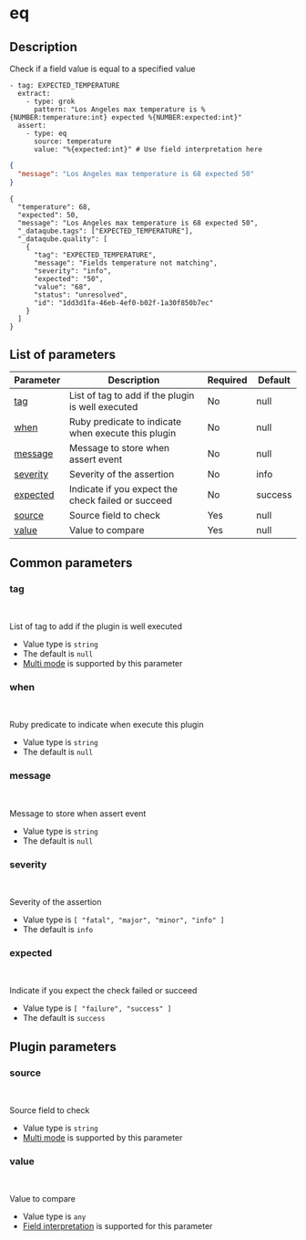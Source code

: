 # eq <Badge type='tip' text='community' vertical='top' />

## Description
Check if a field value is equal to a specified value

<CodeGroup>
  <CodeGroupItem title='CONFIG'>

```yaml{6-8}
- tag: EXPECTED_TEMPERATURE
  extract:
    - type: grok
      pattern: "Los Angeles max temperature is %{NUMBER:temperature:int} expected %{NUMBER:expected:int}"
  assert:
    - type: eq
      source: temperature
      value: "%{expected:int}" # Use field interpretation here
```

  </CodeGroupItem>
  <CodeGroupItem title='EVENT'>

```json
{
  "message": "Los Angeles max temperature is 68 expected 50"
}
```

  </CodeGroupItem>
  <CodeGroupItem title='OUTPUT'>

```json{6-16}
{
  "temperature": 68,
  "expected": 50,
  "message": "Los Angeles max temperature is 68 expected 50",
  "_dataqube.tags": ["EXPECTED_TEMPERATURE"],
  "_dataqube.quality": [
    {
      "tag": "EXPECTED_TEMPERATURE",
      "message": "Fields temperature not matching",
      "severity": "info",
      "expected": "50",
      "value": "68",
      "status": "unresolved",
      "id": "1dd3d1fa-46eb-4ef0-b02f-1a30f850b7ec"
    }
  ]
}
```

  </CodeGroupItem>
</CodeGroup>
  

## List of parameters
| Parameter | Description | Required | Default |
|---|---|---|---|
| [tag](#tag) | List of tag to add if the plugin is well executed | No | null |
| [when](#when) | Ruby predicate to indicate when execute this plugin | No | null |
| [message](#message) | Message to store when assert event | No | null |
| [severity](#severity) | Severity of the assertion | No | info |
| [expected](#expected) | Indicate if you expect the check failed or succeed | No | success |
| [source](#source) | Source field to check | Yes | null |
| [value](#value) | Value to compare | Yes | null |

## Common parameters
### tag
<br/>
<Badge type=warning text=optional vertical=bottom />

List of tag to add if the plugin is well executed
- Value type is `string`
- The default is `null`
- [Multi mode](#) is supported by this parameter

### when
<br/>
<Badge type=warning text=optional vertical=bottom />

Ruby predicate to indicate when execute this plugin
- Value type is `string`
- The default is `null`

### message
<br/>
<Badge type=warning text=optional vertical=bottom />

Message to store when assert event
- Value type is `string`
- The default is `null`

### severity
<br/>
<Badge type=warning text=optional vertical=bottom />

Severity of the assertion
- Value type is `[
  "fatal",
  "major",
  "minor",
  "info"
]`
- The default is `info`

### expected
<br/>
<Badge type=warning text=optional vertical=bottom />

Indicate if you expect the check failed or succeed
- Value type is `[
  "failure",
  "success"
]`
- The default is `success`

## Plugin parameters
### source
<br/>
<Badge type=tip text=required vertical=bottom />

Source field to check
- Value type is `string`
- [Multi mode](#) is supported by this parameter

### value
<br/>
<Badge type=tip text=required vertical=bottom />

Value to compare
- Value type is `any`
- [Field interpretation](#) is supported for this parameter

